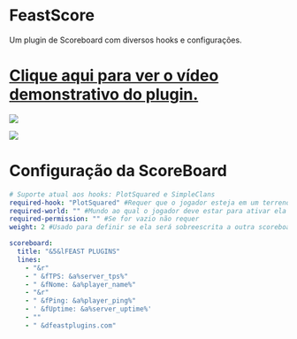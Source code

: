 # FeastScore
Um plugin de Scoreboard com diversos hooks e configurações.

# [Clique aqui para ver o vídeo demonstrativo do plugin.](https://youtu.be/gdYQ47cKQlE])

![](https://i.imgur.com/JGSneqb.gif)

![](https://i.imgur.com/9Xsftok.gif)
    
# Configuração da ScoreBoard

```yaml
# Suporte atual aos hooks: PlotSquared e SimpleClans
required-hook: "PlotSquared" #Requer que o jogador esteja em um terreno dominado.
required-world: "" #Mundo ao qual o jogador deve estar para ativar ela
required-permission: "" #Se for vazio não requer
weight: 2 #Usado para definir se ela será sobreescrita a outra scoreboard

scoreboard:
  title: "&5&lFEAST PLUGINS"
  lines:
    - "&r"
    - " &fTPS: &a%server_tps%"
    - " &fNome: &a%player_name%"
    - "&r"
    - " &fPing: &a%player_ping%"
    - ' &fUptime: &a%server_uptime%'
    - ""
    - " &dfeastplugins.com"

```
